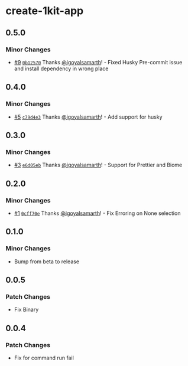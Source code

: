 # create-1kit-app

## 0.5.0

### Minor Changes

- [#9](https://github.com/igoyalsamarth/1kit/pull/9) [`0b12570`](https://github.com/igoyalsamarth/1kit/commit/0b12570632bff2b1182116dcda214ec79b5e346b) Thanks [@igoyalsamarth](https://github.com/igoyalsamarth)! - Fixed Husky Pre-commit issue and install dependency in wrong place

## 0.4.0

### Minor Changes

- [#5](https://github.com/igoyalsamarth/1kit/pull/5) [`c79d4e3`](https://github.com/igoyalsamarth/1kit/commit/c79d4e30bff64b079a8398e151ea0b4bd42c3407) Thanks [@igoyalsamarth](https://github.com/igoyalsamarth)! - Add support for husky

## 0.3.0

### Minor Changes

- [#3](https://github.com/igoyalsamarth/1kit/pull/3) [`e6d05eb`](https://github.com/igoyalsamarth/1kit/commit/e6d05ebdc57b1c2112233164339229907215fc5d) Thanks [@igoyalsamarth](https://github.com/igoyalsamarth)! - Support for Prettier and Biome

## 0.2.0

### Minor Changes

- [#1](https://github.com/igoyalsamarth/1kit/pull/1) [`0cff70e`](https://github.com/igoyalsamarth/1kit/commit/0cff70e4dadeab2f1edaf25e2e6cf302c615b1fa) Thanks [@igoyalsamarth](https://github.com/igoyalsamarth)! - Fix Erroring on None selection

## 0.1.0

### Minor Changes

- Bump from beta to release

## 0.0.5

### Patch Changes

- Fix Binary

## 0.0.4

### Patch Changes

- Fix for command run fail
